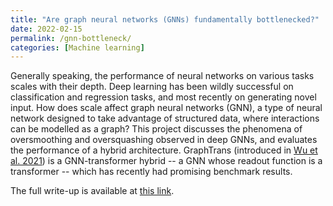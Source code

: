 ```yaml
---
title: "Are graph neural networks (GNNs) fundamentally bottlenecked?"
date: 2022-02-15
permalink: /gnn-bottleneck/
categories: [Machine learning]
---
```


Generally speaking, the performance of neural networks on various tasks scales with their depth. Deep learning has been wildly successful on classification and regression tasks, and most recently on generating novel input. How does scale affect graph neural networks (GNN), a type of neural network designed to take advantage of structured data, where interactions can be modelled as a graph? This project discusses the phenomena of oversmoothing and oversquashing observed in deep GNNs, and evaluates the performance of a hybrid architecture. GraphTrans (introduced in [Wu et al. 2021](https://proceedings.neurips.cc/paper/2021/hash/6e67691b60ed3e4a55935261314dd534-Abstract.html)) is a GNN-transformer hybrid -- a GNN whose readout function is a transformer -- which has recently had promising benchmark results.

The full write-up is available at [this link](../../assets/mpnn.pdf).